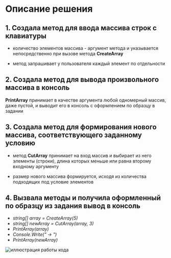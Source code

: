 # Описание решения

## 1. Создала метод для ввода массива строк с клавиатуры
* количество элементов массива - аргумент метода и указывается непосредственно при вызове метода **CreateArray**

* метод запрашивает у пользователя каждый элемент по отдельности 

## 2. Создала метод для вывода произвольного массива в консоль

**PrintArray** принимает в качестве аргумента любой одномерный массив, даже пустой, и выводит его в консоль с оформлением по образцу в задании

## 3. Создала метод для формирования нового массива, соответствующего заданному условию 

* метод **CutArray** принимает на вход массив и выбирает из него элементы (строки), длина которых меньше или равна второму входному аргументу

* размер нового массива формируется, исходя из количества подходящих под условие элементов

## 4. Вызвала методы и получила оформленный по образцу из задания вывод в консоль 

* *string[] array = CreateArray(5)*
* *string[] newArray = CutArray(array, 3)*
* *PrintArray(array)*
* *Console.Write(" -> ")*
* *PrintArray(newArray)*

![иллюстрация работы кода](https://github.com/Xaliffa/CSharpSeminars/blob/main/FinalTask_AllInOne/ImageForFinalTask.jpg)
